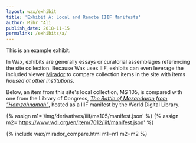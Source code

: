 ```yaml
---
layout: wax/exhibit
title: 'Exhibit A: Local and Remote IIIF Manifests'
author: Mihr 'Ali
publish_date: 2018-11-15
permalink: /exhibits/a/
---
```


This is an example exhibit. 

In Wax, exhibits are generally essays or curatorial assemblages referencing the site collection. Because Wax uses IIIF, exhibits can even leverage the included viewer [Mirador](http://projectmirador.org) to compare collection items in the site with items _housed at other institutions_. 

Below, an item from this site's local collection, MS 105, is compared with one from the Library of Congress, _[The Battle of Mazandaran from "Hamzahnamah"](https://www.wdl.org/en/item/7012/#q=shahnamah&qla=en)_, hosted as a IIIF manifest by the World Digital Library.

{% assign m1='/img/derivatives/iiif/ms105/manifest.json' %}
{% assign m2='https://www.wdl.org/en/item/7012/iiif/manifest.json' %}

{% include wax/mirador_compare.html m1=m1 m2=m2 %}



